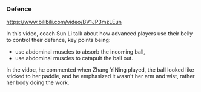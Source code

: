 ### Defence
https://www.bilibili.com/video/BV1JP3mzLEun

In this video, coach Sun Li talk about how advanced players use their belly to control their defence, key points being:
- use abdominal muscles to absorb the incoming ball,
- use abdominal muscles to catapult the ball out.

In the vidoe, he commented when Zhang YiNing played, the ball looked like sticked to her paddle, and he emphasized it wasn't her arm and wist, rather her body doing the work.
